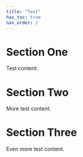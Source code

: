 ```yaml
---
title: "Test"
has_toc: true
nav_order: 2
---
```


# Section One

Test content.

# Section Two

More test content.

# Section Three

Even more test content.

